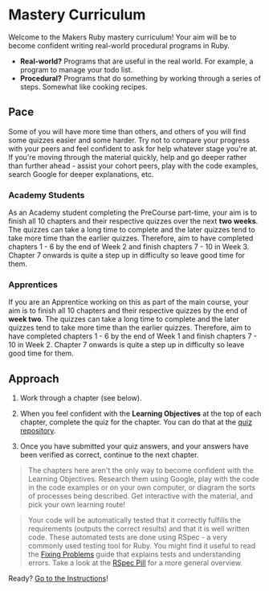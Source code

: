 # Mastery Curriculum

Welcome to the Makers Ruby mastery curriculum! Your aim will be to become confident writing real-world procedural programs in Ruby.

* **Real-world?** Programs that are useful in the real world. For example, a program to manage your todo list.
* **Procedural?** Programs that do something by working through a series of steps. Somewhat like cooking recipes.

## Pace
Some of you will have more time than others, and others of you will find some quizzes easier and some harder. Try not to compare your progress with your peers and feel confident to ask for help whatever stage you're at. If you're moving through the material quickly, help and go deeper rather than further ahead - assist your cohort peers, play with the code examples, search Google for deeper explanations, etc.

### Academy Students
As an Academy student completing the PreCourse part-time, your aim is to finish all 10 chapters and their respective quizzes over the next **two weeks**. The quizzes can take a long time to complete and the later quizzes tend to take more time than the earlier quizzes. Therefore, aim to have completed chapters 1 - 6 by the end of Week 2 and finish chapters 7 - 10 in Week 3. Chapter 7 onwards is quite a step up in difficulty so leave good time for them.

### Apprentices
If you are an Apprentice working on this as part of the main course, your aim is to finish all 10 chapters and their respective quizzes by the end of **week two**. The quizzes can take a long time to complete and the later quizzes tend to take more time than the earlier quizzes. Therefore, aim to have completed chapters 1 - 6 by the end of Week 1 and finish chapters 7 - 10 in Week 2. Chapter 7 onwards is quite a step up in difficulty so leave good time for them.

## Approach

1. Work through a chapter \(see below\).

2. When you feel confident with the **Learning Objectives** at the top of each chapter, complete the quiz for the chapter.  You can do that at the [quiz repository](https://github.com/makersacademy/mastery-quizzes).

3. Once you have submitted your quiz answers, and your answers have been verified as correct, continue to the next chapter.

> The chapters here aren't the only way to become confident with the Learning Objectives. Research them using Google, play with the code in the code examples or on your own computer, or diagram the sorts of processes being described. Get interactive with the material, and pick your own learning route!

> Your code will be automatically tested that it correctly fulfills the requirements (outputs the correct results) and that it is well written code. These automated tests are done using RSpec - a very commonly used testing tool for Ruby. You might find it useful to read the [Fixing Problems](https://github.com/makersacademy/mastery-quizzes/blob/master/fixing_problems.md) guide that explains tests and understanding errors. Take a look at the [RSpec Pill](https://makersacademy.teachable.com/courses/makers-academy-mastery-precourse/lectures/3989149) for a more general overview.

Ready? [Go to the Instructions](./INSTRUCTIONS.md)!
